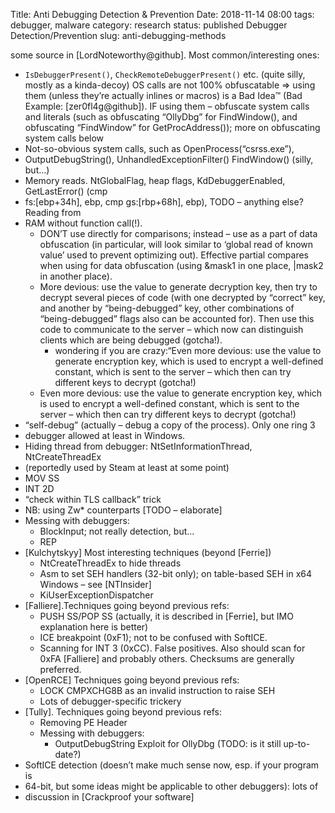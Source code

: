 Title: Anti Debugging Detection & Prevention
Date: 2018-11-14 08:00
tags: debugger, malware
category: research
status: published
Debugger Detection/Prevention
slug: anti-debugging-methods

some source in [LordNoteworthy@github]. Most common/interesting ones:

* `IsDebuggerPresent()`, `CheckRemoteDebuggerPresent()` etc. (quite silly, mostly as a kinda-decoy)
        OS calls are not 100% obfuscatable => using them (unless they’re actually inlines or macros) is a Bad Idea™ (Bad Example: [zer0fl4g@github]). IF using them – obfuscate system calls and literals (such as obfuscating “OllyDbg” for FindWindow(), and obfuscating “FindWindow” for GetProcAddress()); more on obfuscating system calls below
* Not-so-obvious system calls, such as OpenProcess(“csrss.exe”),
* OutputDebugString(), UnhandledExceptionFilter()
    FindWindow() (silly, but…)
* Memory reads. NtGlobalFlag, heap flags, KdDebuggerEnabled, GetLastError() (cmp
* fs:[ebp+34h], ebp, cmp gs:[rbp+68h], ebp), TODO – anything else? Reading from
* RAM without function call(!).
    * DON’T use directly for comparisons; instead – use as a part of data obfuscation (in particular, will look similar to ‘global read of known value’ used to prevent optimizing out). Effective partial compares when using for data obfuscation (using &mask1 in one place, |mask2 in another place).
    * More devious: use the value to generate decryption key, then try to decrypt several pieces of code (with one decrypted by “correct” key, and another by “being-debugged” key, other combinations of “being-debugged” flags also can be accounted for). Then use this code to communicate to the server – which now can distinguish clients which are being debugged (gotcha!).
        * wondering if you are crazy:“Even more devious: use the value to generate encryption key, which is used to encrypt a well-defined constant, which is sent to the server – which then can try different keys to decrypt (gotcha!)
    * Even more devious: use the value to generate encryption key, which is used to encrypt a well-defined constant, which is sent to the server – which then can try different keys to decrypt (gotcha!)
* “self-debug” (actually – debug a copy of the process). Only one ring 3
* debugger allowed at least in Windows.
* Hiding thread from debugger: NtSetInformationThread, NtCreateThreadEx
* (reportedly used by Steam at least at some point)
* MOV SS
* INT 2D
* “check within TLS callback” trick
* NB: using Zw* counterparts [TODO – elaborate]
* Messing with debuggers:
    * BlockInput; not really detection, but…
    * REP <some-op>
* [Kulchytskyy] Most interesting techniques (beyond [Ferrie])
    * NtCreateThreadEx to hide threads
    * Asm to set SEH handlers (32-bit only); on table-based SEH in x64 Windows – see [NTInsider]
    * KiUserExceptionDispatcher
* [Falliere].Techniques going beyond previous refs:
    * PUSH SS/POP SS (actually, it is described in [Ferrie], but IMO explanation here is better)
    * ICE breakpoint (0xF1); not to be confused with SoftICE.
    * Scanning for INT 3 (0xCC). False positives. Also should scan for 0xFA [Falliere] and probably others. Checksums are generally preferred.
* [OpenRCE] Techniques going beyond previous refs:
    * LOCK CMPXCHG8B as an invalid instruction to raise SEH
    * Lots of debugger-specific trickery
* [Tully]. Techniques going beyond previous refs:
    * Removing PE Header
    * Messing with debuggers:
        * OutputDebugString Exploit for OllyDbg (TODO: is it still up-to-date?)
* SoftICE detection (doesn’t make much sense now, esp. if your program is
* 64-bit, but some ideas might be applicable to other debuggers): lots of
* discussion in [Crackproof your software]


